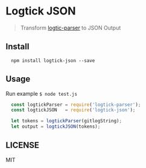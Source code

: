 # Logtick JSON

> Transform [logtic-parser](https://www.npmjs.com/package/logtick-parser) to JSON
> Output

## Install

```
  npm install logtick-json --save
```

## Usage

Run example `$ node test.js`

```js
  const logtickParser = require('logtick-parser');
  const logtickJSON   = require('logtick-json');

  let tokens = logtickParser(gitlogString);
  let output = logtickJSON(tokens);
```

## LICENSE

MIT

